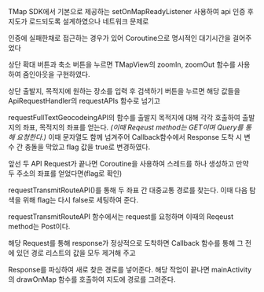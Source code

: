 TMap SDK에서 기본으로 제공하는 setOnMapReadyListener 사용하여 api 인증 후 지도가 로드되도록 설계하였으나 네트워크 문제로

인증에 실패한채로 접근하는 경우가 있어 Coroutine으로 명시적인 대기시간을 걸어주었다



상단 확대 버튼과 축소 버튼을 누르면 TMapView의 zoomIn, zoomOut 함수를 사용하여 줌인아웃을 구현하였다.



상단 출발지, 목적지에 원하는 장소를 입력 후 검색하기 버튼을 누르면 해당 값들을 ApiRequestHandler의 requestAPIs 함수로 넘기고

requestFullTextGeocodeingAPI의 함수를 출발지 목적지에 대해 각각 호출하여 출발지의 좌표, 목적지의 좌표를 얻는다. _(이때 Reqeust method는 GET이며 Query를 통해 요청한다.)_
이때 문자열도 함께 넘겨주어 Callback함수에서 Response 도착 시 변수 간 충돌을 막았고 flag 값을 true로 변경하였다.


앞선 두 API Request가 끝나면 Coroutine을 사용하여 스레드를 하나 생성하고 만약 두 주소의 좌표를 얻었다면(flag로 확인)

requestTransmitRouteAPI()를 통해 두 좌표 간 대중교통 경로를 찾는다. 이때 다음 탐색을 위해 flag는 다시 false로 세팅하여 준다.



requestTransmitRouteAPI 함수에서는 request를 요청하며 이때의 Reqeust method는 Post이다.

해당 Request를 통해 response가 정상적으로 도착하면 Callback 함수를 통해 그 전에 있던 경로 리스트의 값을 모두 제거해 주고

Response를 파싱하여 새로 찾은 경로를 넣어준다. 해당 작업이 끝나면 mainActivity의 drawOnMap 함수를 호출하여 지도에 경로를 그려준다.
